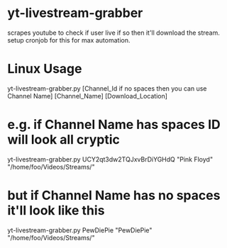 # yt-livestream-grabber
scrapes youtube to check if user live if so then it'll download the stream. setup cronjob for this for max automation.

# Linux Usage

yt-livestream-grabber.py [Channel_Id if no spaces then you can use Channel Name] [Channel_Name] [Download_Location]

# e.g. if Channel Name has spaces ID will look all cryptic 
yt-livestream-grabber.py UCY2qt3dw2TQJxvBrDiYGHdQ "Pink Floyd" "/home/foo/Videos/Streams/"

# but if Channel Name has no spaces it'll look like this 
yt-livestream-grabber.py PewDiePie "PewDiePie" "/home/foo/Videos/Streams/"



